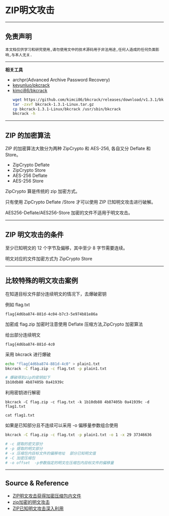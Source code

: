 # ZIP明文攻击

---

## 免责声明

`本文档仅供学习和研究使用,请勿使用文中的技术源码用于非法用途,任何人造成的任何负面影响,与本人无关.`

---

**相关工具**
- archpr(Advanced Archive Password Recovery)
- [keyunluo/pkcrack](https://github.com/keyunluo/pkcrack)
- [kimci86/bkcrack](https://github.com/kimci86/bkcrack)
    ```bash
    wget https://github.com/kimci86/bkcrack/releases/download/v1.3.1/bkcrack-1.3.1-Linux.tar.gz
    tar -zxvf bkcrack-1.3.1-Linux.tar.gz
    cp bkcrack-1.3.1-Linux/bkcrack /usr/sbin/bkcrack
    bkcrack -h
    ```

---

## ZIP 的加密算法

ZIP 的加密算法大致分为两种 ZipCrypto 和 AES-256, 各自又分 Deflate 和 Store。

- ZipCrypto Deflate
- ZipCrypto Store
- AES-256 Deflate
- AES-256 Store

ZipCrypto 算是传统的 zip 加密方式。

只有使用 ZipCrypto Deflate /Store 才可以使用 ZIP 已知明文攻击进行破解。

AES256-Deflate/AES256-Store 加密的文件不适用于明文攻击。

---

## ZIP 明文攻击的条件

至少已知明文的 12 个字节及偏移，其中至少 8 字节需要连续。

明文对应的文件加密方式为 ZipCrypto Store

---

## 比较特殊的明文攻击案例

在知道目标文件部分连续明文的情况下，去爆破密钥

例如 flag.txt
```
flag{4d6ba874-881d-4c04-b7c3-5e974b81e86a
```

加密成 flag.zip 加密时注意使用 Deflate 压缩方法,ZipCrypto 加密算法

给出部分连续明文
```
flag{4d6ba874-881d-4c0
```

采用 bkcrack 进行爆破
```bash
echo "flag{4d6ba874-881d-4c0" > plain1.txt
bkcrack -C flag.zip -c flag.txt -p plain1.txt

# 爆破得到zip的密钥如下
1b10db88 4b87405b 0a41939c
```

利用密钥进行解密
```
bkcrack -C flag.zip -c flag.txt -k 1b10db88 4b87405b 0a41939c -d flag1.txt

cat flag1.txt
```

如果是已知部分且不连续可以采用 -o 偏移量参数组合使用
```bash
bkcrack -C flag.zip -c flag.txt -p plain1.txt -o 1 -x 29 37346636

# -c 提取的密文部分
# -p 提取的明文部分
# -x 压缩包内目标文件的偏移地址  部分已知明文值
# -C 加密压缩包
# -o offset  -p参数指定的明文在压缩包内目标文件的偏移量
```

---

## Source & Reference
- [ZIP明文攻击获得加密压缩包内文件](https://jingyan.baidu.com/article/0f5fb0990bba086d8334eaf6.html)
- [zip加密的明文攻击](https://blog.csdn.net/hustcw98/article/details/82392993)
- [ZIP已知明文攻击深入利用](https://www.freebuf.com/articles/network/255145.html)
